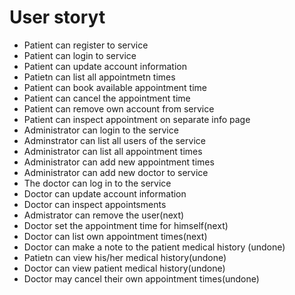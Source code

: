 # User storyt

- Patient can register to service
- Patient can login to service
- Patient can update account information
-	Patietn can list all appointmetn times
-	Patient can book available appointment time
-	Patient can cancel the appointment time
- Patient can remove own account from service
- Patient can inspect appointment on separate info page
- Administrator can login to the service
- Adminstrator can list all users of the service
- Administrator can list all appointment times
- Administrator can add new appointment times
- Administrator can add new doctor to service
- The doctor can log in to the service
-	Doctor can update account information
- Doctor can inspect appointsments
- Admistrator can remove the user(next)
- Doctor set the appointment time for himself(next)
-	Doctor can list own appointment times(next)
- Doctor can make a note to the patient medical history (undone)
- Patietn can view his/her medical history(undone)
- Doctor can view patient medical history(undone)
-	Doctor may cancel their own appointment times(undone)


